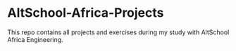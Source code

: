 # AltSchool-Africa-Projects
This repo contains all projects and exercises during my study with AltSchool Africa Engineering.
